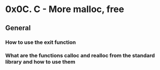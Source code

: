 # 0x0C. C - More malloc, free

## General

### How to use the exit function
### What are the functions calloc and realloc from the standard library and how to use them
